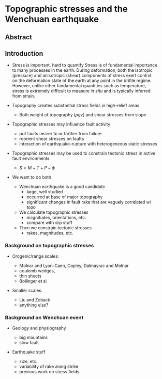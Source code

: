 # Topographic stresses and the Wenchuan earthquake

## Abstract

## Introduction
- Stress is important, hard to quantify
Stress is of fundamental importance to many processes in the earth. During
deformation, both the isotropic (pressure) and anisotropic (shear) components
of stress exert control on the deformation state of the earth at any point
in the brittle regime.  However, unlike other fundamental quantities such
as temperature, stress is extremely difficult to measure *in situ* and is
typically inferred from strain.

- Topography creates substantial stress fields in high-relief areas
    - Both weight of topography ($\rho g z$) and shear stresses from slope
    
- Topographic stresses may influence fault activity
    - put faults nearer to or farther from failure
    - reorient shear stresses on faults
    - interaction of earthquake-rupture with heterogeneous static stresses

- Topographic stresses may be used to constrain tectonic stress in active fault
  environments
    - $S = M + T + P - \phi$

- We want to do both
    - Wenchuan earthquake is a good candidate
        - large, well studied
        - occurred at base of major topography
        - significant changes in fault rake that are vaguely correlated w/ topo
    - We calculate topographic stresses
        - magnitudes, orientations, etc.
        - compare with slip stuff
    - Then we constrain tectonic stresses
        - rakes, magnitudes, etc.

### Background on topographic stresses
- Orogenic/range scales: 
    - Molnar and Lyon-Caen, Copley, Dalmayrac and Molnar
    - coulomb wedges, 
    - thin sheets
    - Bollinger et al

- Smaller scales:
    - Liu and Zoback
    - anything else?

### Background on Wenchuan event
- Geology and physiography
    - big mountains
    - slow fault

- Earthquake stuff
    - size, etc.
    - variability of rake along strike
    - previous work on stress fields

### 

